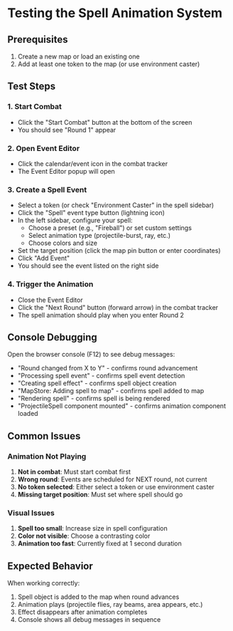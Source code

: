 # Testing the Spell Animation System

## Prerequisites
1. Create a new map or load an existing one
2. Add at least one token to the map (or use environment caster)

## Test Steps

### 1. Start Combat
- Click the "Start Combat" button at the bottom of the screen
- You should see "Round 1" appear

### 2. Open Event Editor
- Click the calendar/event icon in the combat tracker
- The Event Editor popup will open

### 3. Create a Spell Event
- Select a token (or check "Environment Caster" in the spell sidebar)
- Click the "Spell" event type button (lightning icon)
- In the left sidebar, configure your spell:
  - Choose a preset (e.g., "Fireball") or set custom settings
  - Select animation type (projectile-burst, ray, etc.)
  - Choose colors and size
- Set the target position (click the map pin button or enter coordinates)
- Click "Add Event"
- You should see the event listed on the right side

### 4. Trigger the Animation
- Close the Event Editor
- Click the "Next Round" button (forward arrow) in the combat tracker
- The spell animation should play when you enter Round 2

## Console Debugging
Open the browser console (F12) to see debug messages:
- "Round changed from X to Y" - confirms round advancement
- "Processing spell event" - confirms spell event detection
- "Creating spell effect" - confirms spell object creation
- "MapStore: Adding spell to map" - confirms spell added to map
- "Rendering spell" - confirms spell is being rendered
- "ProjectileSpell component mounted" - confirms animation component loaded

## Common Issues

### Animation Not Playing
1. **Not in combat**: Must start combat first
2. **Wrong round**: Events are scheduled for NEXT round, not current
3. **No token selected**: Either select a token or use environment caster
4. **Missing target position**: Must set where spell should go

### Visual Issues
1. **Spell too small**: Increase size in spell configuration
2. **Color not visible**: Choose a contrasting color
3. **Animation too fast**: Currently fixed at 1 second duration

## Expected Behavior
When working correctly:
1. Spell object is added to the map when round advances
2. Animation plays (projectile flies, ray beams, area appears, etc.)
3. Effect disappears after animation completes
4. Console shows all debug messages in sequence